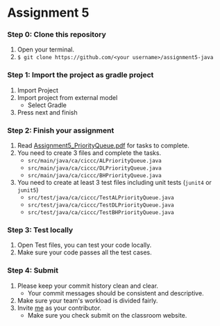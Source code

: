 # Assignment 5

### Step 0: Clone this repository
1. Open your terminal.
2. `$ git clone https://github.com/<your username>/assignment5-java`

### Step 1: Import the project as gradle project
1. Import Project
2. Import project from external model
   - Select Gradle
3. Press next and finish

### Step 2: Finish your assignment
1. Read [Assignment5_PriorityQueue.pdf](./Assignment5_PriorityQueue.pdf) for tasks to complete.
2. You need to create 3 files and complete the tasks.
   - `src/main/java/ca/ciccc/ALPriorityQueue.java`
   - `src/main/java/ca/ciccc/DLPriorityQueue.java`
   - `src/main/java/ca/ciccc/BHPriorityQueue.java`
3. You need to create at least 3 test files including unit tests (`junit4` or `junit5`)
   - `src/test/java/ca/ciccc/TestALPriorityQueue.java`
   - `src/test/java/ca/ciccc/TestDLPriorityQueue.java`
   - `src/test/java/ca/ciccc/TestBHPriorityQueue.java`

### Step 3: Test locally
1. Open Test files, you can test your code locally.
2. Make sure your code passes all the test cases.

### Step 4: Submit
1. Please keep your commit history clean and clear.
    - Your commit messages should be consistent and descriptive.
2. Make sure your team's workload is divided fairly.
3. Invite [me](https://github.com/itzderr) as your contributor.
    - Make sure you check submit on the classroom website.
